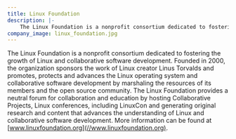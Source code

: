 ```yaml
---
title: Linux Foundation
description: |-
    The Linux Foundation is a nonprofit consortium dedicated to fostering the growth of Linux and collaborative software development.
company_image: linux_foundation.jpg
---
```

The Linux Foundation is a nonprofit consortium dedicated to fostering the growth of Linux and collaborative software development. Founded in 2000, the organization sponsors the work of Linux creator Linus Torvalds and promotes, protects and advances the Linux operating system and collaborative software development by marshaling the resources of its members and the open source community. The Linux Foundation provides a neutral forum for collaboration and education by hosting Collaborative Projects, Linux conferences, including LinuxCon and generating original research and content that advances the understanding of Linux and collaborative software development. More information can be found at [www.linuxfoundation.org](//www.linuxfoundation.org).
